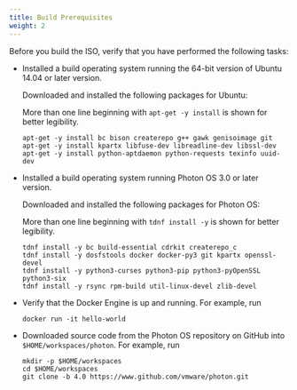 ```yaml
---
title: Build Prerequisites
weight: 2
---
```


Before you build the ISO, verify that you have performed the following tasks:

* Installed a build operating system running the 64-bit version of Ubuntu 14.04 or later version.

  Downloaded and installed the following packages for Ubuntu:  
  
  More than one line beginning with `apt-get -y install` is shown for better legibility.  
  ```console
  apt-get -y install bc bison createrepo g++ gawk genisoimage git
  apt-get -y install kpartx libfuse-dev libreadline-dev libssl-dev        
  apt-get -y install python-aptdaemon python-requests texinfo uuid-dev
  ```
        
* Installed a build operating system running Photon OS 3.0 or later version.

  Downloaded and installed the following packages for Photon OS:  
  
  More than one line beginning with `tdnf install -y` is shown for better legibility.
  ```console
  tdnf install -y bc build-essential cdrkit createrepo_c
  tdnf install -y dosfstools docker docker-py3 git kpartx openssl-devel
  tdnf install -y python3-curses python3-pip python3-pyOpenSSL python3-six
  tdnf install -y rsync rpm-build util-linux-devel zlib-devel
  ```

* Verify that the Docker Engine is up and running. For example, run

  ```console
  docker run -it hello-world
  ```

* Downloaded source code from the Photon OS repository on GitHub into `$HOME/workspaces/photon`. For example, run

  ```console
  mkdir -p $HOME/workspaces
  cd $HOME/workspaces
  git clone -b 4.0 https://www.github.com/vmware/photon.git
  ```
